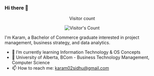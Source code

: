 ### Hi there 👋

<div align="center"> 
  <p>Visitor count</p>
  <img src="https://profile-counter.glitch.me/{USERNAME}/count.svg" alt="Visitor's Count" />
</div>

I'm Karam, a Bachelor of Commerce graduate interested in project management, business strategy, and data analytics.

- 🔭 I’m currently learning Information Technology & OS Concepts
- 🤝 University of Alberta, BCom - Business Technology Management, Computer Science
- 📫 How to reach me: karam02sidhu@gmail.com

